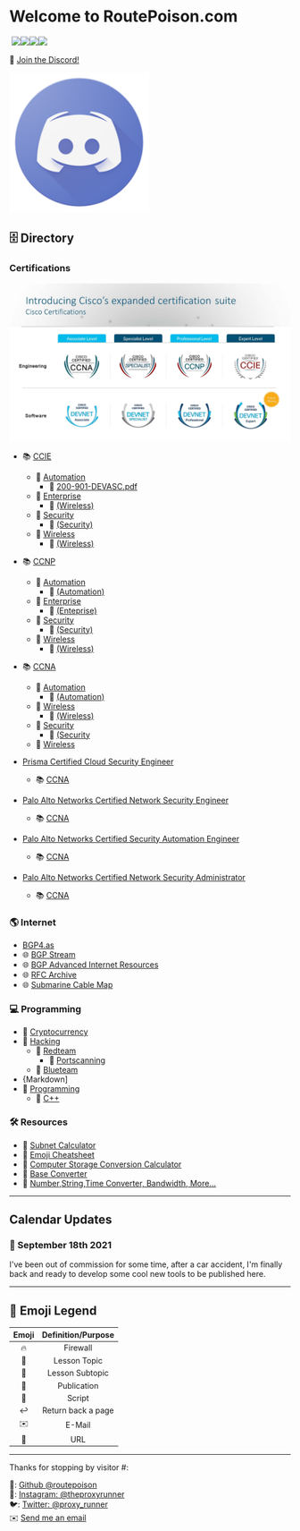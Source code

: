 # Welcome to RoutePoison.com

&nbsp;<a href="https://github.com/routepoison"><img src="https://badgen.net/badge/github/routepoison/green?icon=github"></a><a href="https://routepoison.com"><img src="https://badgen.net/badge/personal-website/routepoison/green"></a><a href="https://routepoison.com"><img src="https://badgen.net/badge/academic-website/routepoison/green"></a><a href="https://routepoison.com"><img src="https://badgen.net/badge/professional-website/routepoison/green"></a>&nbsp;

🔗 [Join the Discord!](https://discord.gg/GN4tyGZtfP)

<img src="./img/discord-logo-1024x1024.png" height="250" width="250">

## 🗄 Directory

### Certifications

![Cisco Certifications](./certifications/cisco-expanded-cert-suite.png)

* 📚 [CCIE](./certifications/CCIE/ccie.html)
    + 📗 [Automation](./certifications/CCIE/#.html)
        - 📖 [200-901-DEVASC.pdf](./#)    
    + 📙 [Enterprise](./certifications/CCIE/#.html)
        - 📖 [(Wireless)](./#)    
    + 📕 [Security](./certifications/CCIE/#.html)
        - 📖 [(Security)](./#)    
    + 📘 [Wireless](./certifications/CCIE/#.html)
        - 📖 [(Wireless)](./#)    
* 📚 [CCNP](./certifications/CCNP/ccnp.html)
    + 📗 [Automation](./certifications/CCNP/#.html)
        - 📖 [(Automation)](./#)    
    + 📙 [Enterprise](./certifications/CCNP/#.html)
        - 📖 [(Enteprise)](./#)    
    + 📕 [Security](./certifications/CCNP/#.html)
        - 📖 [(Security)](./#)    
    + 📘 [Wireless](./certifications/CCNP/#.html)
        - 📖 [(Wireless)](./#)    
* 📚 [CCNA](./certifications/CCNA/ccna.html)
    + 📗 [Automation](./certifications/CCNA/#.html)
        - 📖 [(Automation)](./#)
    + 📙 [Wireless](./certifications/CCNA/#.html)
        - 📖 [(Wireless)](./#)    
    + 📕 [Security](./certifications/CCNA/#.html)
        - 📖 [(Security](./#)    
    + 📘 [Wireless](./certifications/CCIE/#.html)

* [Prisma Certified Cloud Security Engineer](./#)
    + 📚 [CCNA](./certifications/CCNA/ccna.html)
* [Palo Alto Networks Certified Network Security Engineer](./#)
    + 📚 [CCNA](./certifications/CCNA/ccna.html)
* [Palo Alto Networks Certified Security Automation Engineer](./#)
    + 📚 [CCNA](./certifications/CCNA/ccna.html)
* [Palo Alto Networks Certified Network Security Administrator](./# )
    + 📚 [CCNA](./certifications/CCNA/ccna.html)

### 🌎 Internet

* [BGP4.as](https://www.bgp4.as/)
* 🌐 [BGP Stream](http://bgpstream.com/)
* 🌐 [BGP Advanced Internet Resources](https://www.bgp4.as/)
* 🌐 [RFC Archive](https://www.rfc-archive.org/)
* 🌐 [Submarine Cable Map](https://www.submarinecablemap.com/)

### 💻 Programming

* 📁 [Cryptocurrency](./#)
* 📁 [Hacking](./#)
    + 🔴 [Redteam](./hacking/redteam/kali-network-cookbook.html)
        - 🧮 [Portscanning](./hacking/redteam/kali-network-cookbook/portscan.html)
    + 🔵 [Blueteam](./hacking/blueteam/#)
* {Markdown]
* 📁 [Programming](./programming/)
    + 📁 [C++](./programming/cpp/cpp-crash-course/toc.md)

### 🛠 Resources

* 🧰 [Subnet Calculator](https://www.subnet-calculator.com/)
* 🧰 [Emoji Cheatsheet](https://github.com/ikatyang/emoji-cheat-sheet/blob/master/README.md)
* 🧰 [Computer Storage Conversion Calculator](https://www.calculatorsoup.com/calculators/conversions/computerstorage.php)
* 🧰 [Base Converter](https://www.rapidtables.com/convert/number/base-converter.html)
* 🧰 [Number,String,Time Converter, Bandwidth, More...](https://coderstoolbox.net/number/)

---

## Calendar Updates

### 📆 September 18th 2021

I've been out of commission for some time, after a car accident, I'm finally back and ready to develop some cool new tools to be published here.

---

## 🔗 Emoji Legend

| Emoji | Definition/Purpose |
|:-:|:-:|
|🔥|Firewall|📆|Daily Entry|
|🔖|Lesson Topic|📰|Daily Entry 2|
|📃|Lesson Subtopic|📅|Daily Entry 3|
|📄|Publication|📁|Website Directory|
|📜|Script|📂|Current Website Directory| 
|↩️|Return back a page|🟢| Available|
|✉️|E-Mail|🟡|Under Maintenance|
|🔗| URL|🔴|Unavailable|

---

Thanks for stopping by visitor #: <script type="text/javascript" src="//counter.websiteout.net/js/5/0/1000/0"></script>

🔧: [Github @routepoison](https://github.com/routepoison)<br>
📸: [Instagram: @theproxyrunner](https://www.instagram.com/theproxyrunner/)<br>
🐦: [Twitter: @proxy_runner](https://twitter.com/proxy_runner)<br>
✉️ <a href="mailto:gs@routepoison.com">Send me an email</a><br>
